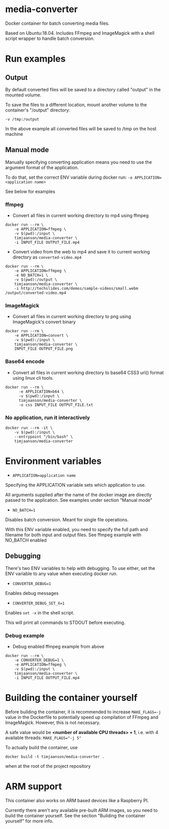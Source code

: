 # media-converter
Docker container for batch converting media files.

Based on Ubuntu:18.04. Includes FFmpeg and ImageMagick with a shell script wrapper to handle batch conversion.

# Run examples

## Output
By default converted files will be saved to a directory called "output" in the mounted volume.

To save the files to a different location, mount another volume to the container's "/output" directory:

  `-v /tmp:/output`

In the above example all converted files will be saved to /tmp on the host machine

## Manual mode
Manually specifying converting application means you need to use the argument format of the application.

To do that, set the correct ENV variable during docker run: `-e APPLICATION=<application name>`

See below for examples

### ffmpeg
* Convert all files in current working directory to mp4 using ffmpeg
```
docker run --rm \
    -e APPLICATION=ffmpeg \
    -v $(pwd):/input \
    timjaanson/media-converter \
    -i INPUT_FILE OUTPUT_FILE.mp4
```

* Convert video from the web to mp4 and save it to current working directory as `converted-video.mp4`
```
docker run --rm \
    -e APPLICATION=ffmpeg \
    -e NO_BATCH=1 \
    -v $(pwd):/output \
    timjaanson/media-converter \
    -i http://techslides.com/demos/sample-videos/small.webm /output/converted-video.mp4
```

### ImageMagick
* Convert all files in current working directory to png using ImageMagick's convert binary
```
docker run --rm \
    -e APPLICATION=convert \
    -v $(pwd):/input \
    timjaanson/media-converter \
    INPUT_FILE OUTPUT_FILE.png
```

### Base64 encode
* Convert all files in current working directory to base64 CSS3 url() format using linux cli tools.
```
docker run --rm \
      -e APPLICATION=b64 \
      -v $(pwd):/input \
      timjaanson/media-converter \
      -o css INPUT_FILE OUTPUT_FILE.txt
```

### No application, run it interactively
```
docker run --rm -it \
    -v $(pwd):/input \
    --entrypoint "/bin/bash" \
    timjaanson/media-converter
```

# Environment variables
* `APPLICATION=application name`

Specifying the APPLICATION variable sets which application to use.

All arguments supplied after the name of the docker image are directly passed to the application. See examples under section "Manual mode"


* `NO_BATCH=1`

Disables batch conversion. Meant for single file operations.

With this ENV variable enabled, you need to specify the full path and filename for both input and output files.
See ffmpeg example with NO_BATCH enabled

## Debugging
There's two ENV variables to help with debugging. 
To use either, set the ENV variable to any value when executing docker run.

* `CONVERTER_DEBUG=1`

Enables debug messages


* `CONVERTER_DEBUG_SET_X=1`

Enables `set -x` in the shell script.

This will print all commands to STDOUT before executing.

### Debug example
* Debug enabled ffmpeg example from above
```
docker run --rm \
    -e CONVERTER_DEBUG=1 \
    -e APPLICATION=ffmpeg \
    -v $(pwd):/input \
    timjaanson/media-converter \
    -i INPUT_FILE OUTPUT_FILE.mp4
```

# Building the container yourself
Before building the container, it is recommended to increase `MAKE_FLAGS=-j` value in the Dockerfile to potentially speed up compilation of FFmpeg and ImageMagick. However, this is not necessary.

A safe value would be **\<number of available CPU threads> + 1**, i.e. with 4 available threads: `MAKE_FLAGS="-j 5"`


To actually build the container, use
```
docker build -t timjaanson/media-converter .
```
when at the root of the project repository

# ARM support
This container also works on ARM based devices like a Raspberry PI.

Currently there aren't any available pre-built ARM images, so you need to build the container yourself.
See the section "Building the container yourself" for more info.
